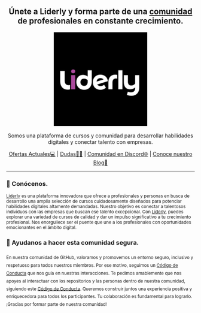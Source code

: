 <h2 align="center">Únete a Liderly y forma parte de una <a href="https://discord.gg/X8ZHaN7r">comunidad</a> de profesionales en constante crecimiento.</h1>


<p align="center">
  <a href="https://liderly.com/index.html">
    <img src="images/Liderly%20comunidad.png" alt="Liderly logo" height="250">
  </a>
</p>

<p align="center">
  Somos una plataforma de cursos y comunidad para desarrollar habilidades digitales y conectar talento con empresas.
</p>

<p align="center">
  <a href="https://liderly.com/servicios.html">Ofertas Actuales💻</a>
  |
  <a href="https://liderly.com/ayuda.html">Dudas👋🆘</a>
  |
  <a href="https://discord.gg/X8ZHaN7r">Comunidad en Discord🌐</a>
  |
  <a href="https://liderly.com/blog.html">Conoce nuestro Blog📓</a>
</p>

----

### 👋 Conócenos.

<sub> 

[Liderly]("https://liderly.com/ayuda.html") es una plataforma innovadora que ofrece a profesionales y personas en busca de desarrollo una amplia selección de cursos cuidadosamente diseñados para potenciar habilidades digitales altamente demandadas. Nuestro objetivo es conectar a talentosos individuos con las empresas que buscan ese talento excepcional. Con [Liderly]("https://liderly.com/ayuda.html"), puedes explorar una variedad de cursos de calidad y dar un impulso significativo a tu crecimiento profesional. Nos enorgullece ser el puente que une a los profesionales con oportunidades emocionantes en el ámbito digital.

</sub>


### 🦺 Ayudanos a hacer esta comunidad segura.

<sub>En nuestra comunidad de GitHub, valoramos y promovemos un entorno seguro, inclusivo y respetuoso para todos nuestros miembros. Por ese motivo, seguimos un [Código de Conducta](https://github.com/Liderly/codigo-de-conducta) que nos guía en nuestras interacciones. Te pedimos amablemente que nos apoyes al interactuar con los repositorios y las personas dentro de nuestra comunidad, siguiendo este [Código de Conducta](https://github.com/Liderly/codigo-de-conducta). Queremos construir juntos una experiencia positiva y enriquecedora para todos los participantes. Tu colaboración es fundamental para lograrlo. ¡Gracias por formar parte de nuestra comunidad!</sub>



